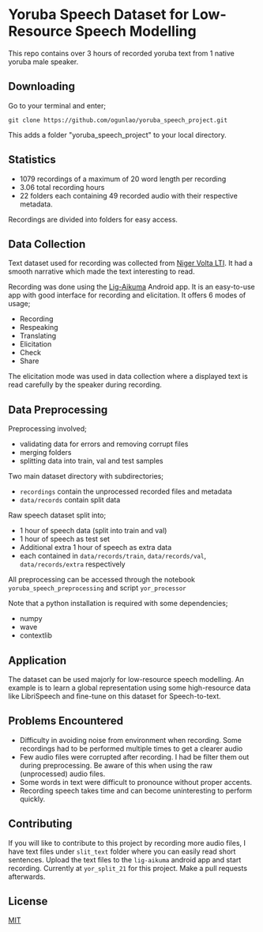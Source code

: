 # Yoruba Speech Dataset for Low-Resource Speech Modelling

This repo contains over 3 hours of recorded yoruba text from 1 native yoruba male speaker.

## Downloading

Go to your terminal and enter;

```git
git clone https://github.com/ogunlao/yoruba_speech_project.git
```

This adds a folder "yoruba_speech_project" to your local directory.

## Statistics

- 1079 recordings of a maximum of 20 word length per recording
- 3.06 total recording hours
- 22 folders each containing 49 recorded audio with their respective metadata.

Recordings are divided into folders for easy access.

## Data Collection

Text dataset used for recording was collected from [Niger Volta LTI](https://github.com/Niger-Volta-LTI/yoruba-text/blob/master/TheYorubaBlog/theyorubablog_dot_com.raw.txt). It had a smooth narrative which made the text interesting to read.

Recording was done using the [Lig-Aikuma](https://lig-aikuma.imag.fr/tutorial/) Android app. It is an easy-to-use app with good interface for recording and elicitation. It offers 6 modes of usage;

- Recording
- Respeaking
- Translating
- Elicitation
- Check
- Share

The elicitation mode was used in data collection where a displayed text is read carefully by the speaker during recording.

## Data Preprocessing

Preprocessing involved;

- validating data for errors and removing corrupt files
- merging folders
- splitting data into train, val and test samples

Two main dataset directory with subdirectories;

- `recordings` contain the unprocessed recorded files and metadata
- `data/records` contain split data

Raw speech dataset split into;

- 1 hour of speech data (split into train and val)
- 1 hour of speech as test set
- Additional extra 1 hour of speech as extra data
- each contained in `data/records/train`, `data/records/val`, `data/records/extra` respectively

All preprocessing can be accessed through the notebook `yoruba_speech_preprocessing` and script `yor_processor`

Note that a python installation is required with some dependencies;

- numpy
- wave
- contextlib

## Application

The dataset can be used majorly for low-resource speech modelling. An example is to learn a global representation using some high-resource data like LibriSpeech and fine-tune on this dataset for Speech-to-text.

## Problems Encountered

- Difficulty in avoiding noise from environment when recording. Some recordings had to be performed multiple times to get a clearer audio
- Few audio files were corrupted after recording. I had be filter them out during preprocessing. Be aware of this when using the raw (unprocessed) audio files.
- Some words in text were difficult to pronounce without proper accents.
- Recording speech takes time and can become uninteresting to perform quickly.

## Contributing

If you will like to contribute to this project by recording more audio files, I have text files under `slit_text` folder where you can easily read short sentences. Upload the text files to the `lig-aikuma` android app and start recording. Currently at `yor_split_21` for this project. Make a pull requests afterwards.

## License

[MIT](https://choosealicense.com/licenses/mit/)